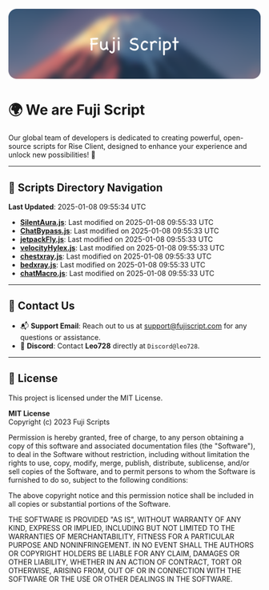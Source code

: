 ![Banner](.github/b.webp)

# 🌍 **We are Fuji Script**

Our global team of developers is dedicated to creating powerful, open-source scripts for Rise Client, designed to enhance your experience and unlock new possibilities! 🌟

---
<!-- SCRIPTS_NAVIGATION_START -->
## 📂 **Scripts Directory Navigation**

**Last Updated**: 2025-01-08 09:55:34 UTC

- **[SilentAura.js](scripts/SilentAura.js)**: Last modified on 2025-01-08 09:55:33 UTC
- **[ChatBypass.js](scripts/ChatBypass.js)**: Last modified on 2025-01-08 09:55:33 UTC
- **[jetpackFly.js](scripts/jetpackFly.js)**: Last modified on 2025-01-08 09:55:33 UTC
- **[velocityHylex.js](scripts/velocityHylex.js)**: Last modified on 2025-01-08 09:55:33 UTC
- **[chestxray.js](scripts/chestxray.js)**: Last modified on 2025-01-08 09:55:33 UTC
- **[bedxray.js](scripts/bedxray.js)**: Last modified on 2025-01-08 09:55:33 UTC
- **[chatMacro.js](scripts/chatMacro.js)**: Last modified on 2025-01-08 09:55:33 UTC

<!-- SCRIPTS_NAVIGATION_END -->

---

## 💬 **Contact Us**  
- 📬 **Support Email**: Reach out to us at [support@fujiscript.com](mailto:support@fujiscript.com) for any questions or assistance.  
- 💬 **Discord**: Contact **Leo728** directly at `Discord@leo728`.

---

## 📜 **License**

This project is licensed under the MIT License.  

**MIT License**  
Copyright (c) 2023 Fuji Scripts  

Permission is hereby granted, free of charge, to any person obtaining a copy of this software and associated documentation files (the "Software"), to deal in the Software without restriction, including without limitation the rights to use, copy, modify, merge, publish, distribute, sublicense, and/or sell copies of the Software, and to permit persons to whom the Software is furnished to do so, subject to the following conditions:  

The above copyright notice and this permission notice shall be included in all copies or substantial portions of the Software.  

THE SOFTWARE IS PROVIDED "AS IS", WITHOUT WARRANTY OF ANY KIND, EXPRESS OR IMPLIED, INCLUDING BUT NOT LIMITED TO THE WARRANTIES OF MERCHANTABILITY, FITNESS FOR A PARTICULAR PURPOSE AND NONINFRINGEMENT. IN NO EVENT SHALL THE AUTHORS OR COPYRIGHT HOLDERS BE LIABLE FOR ANY CLAIM, DAMAGES OR OTHER LIABILITY, WHETHER IN AN ACTION OF CONTRACT, TORT OR OTHERWISE, ARISING FROM, OUT OF OR IN CONNECTION WITH THE SOFTWARE OR THE USE OR OTHER DEALINGS IN THE SOFTWARE.  
